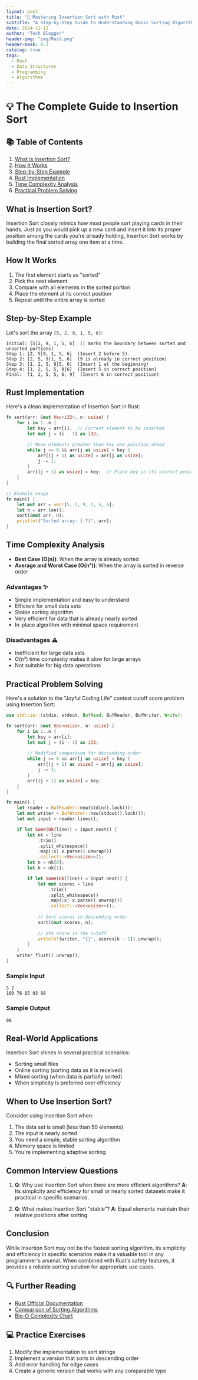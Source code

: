 ```yaml
---
layout: post
title: "🦀 Mastering Insertion Sort with Rust"
subtitle: "A Step-by-Step Guide to Understanding Basic Sorting Algorithms"
date: 2024-11-13
author: "Tech Blogger"
header-img: "img/Rust.png"
header-mask: 0.3
catalog: true
tags:
  - Rust
  - Data Structures
  - Programming
  - Algorithms
---
```


# 💡 The Complete Guide to Insertion Sort

## 📚 Table of Contents
1. [What is Insertion Sort?](#what-is-insertion-sort)
2. [How It Works](#how-it-works)
3. [Step-by-Step Example](#step-by-step-example)
4. [Rust Implementation](#rust-implementation)
5. [Time Complexity Analysis](#time-complexity-analysis)
6. [Practical Problem Solving](#practical-problem-solving)

## What is Insertion Sort?
Insertion Sort closely mimics how most people sort playing cards in their hands. Just as you would pick up a new card and insert it into its proper position among the cards you're already holding, Insertion Sort works by building the final sorted array one item at a time.

## How It Works
1. The first element starts as "sorted"
2. Pick the next element
3. Compare with all elements in the sorted portion
4. Place the element at its correct position
5. Repeat until the entire array is sorted

## Step-by-Step Example
Let's sort the array `[5, 2, 9, 1, 5, 6]`:

```
Initial: [5│2, 9, 1, 5, 6]  (│ marks the boundary between sorted and unsorted portions)
Step 1: [2, 5│9, 1, 5, 6]  (Insert 2 before 5)
Step 2: [2, 5, 9│1, 5, 6]  (9 is already in correct position)
Step 3: [1, 2, 5, 9│5, 6]  (Insert 1 at the beginning)
Step 4: [1, 2, 5, 5, 9│6]  (Insert 5 in correct position)
Final:  [1, 2, 5, 5, 6, 9]  (Insert 6 in correct position)
```

## Rust Implementation
Here's a clean implementation of Insertion Sort in Rust:

```rust
fn sort(arr: &mut Vec<i32>, n: usize) {
    for i in 1..n {
        let key = arr[i];  // Current element to be inserted
        let mut j = (i - 1) as i32;

        // Move elements greater than key one position ahead
        while j >= 0 && arr[j as usize] > key {
            arr[(j + 1) as usize] = arr[j as usize];
            j -= 1;
        }
        arr[(j + 1) as usize] = key;  // Place key in its correct position
    }
}

// Example usage
fn main() {
    let mut arr = vec![5, 2, 9, 1, 5, 6];
    let n = arr.len();
    sort(&mut arr, n);
    println!("Sorted array: {:?}", arr);
}
```

## Time Complexity Analysis
- **Best Case (O(n))**: When the array is already sorted
- **Average and Worst Case (O(n²))**: When the array is sorted in reverse order

### Advantages ✨
- Simple implementation and easy to understand
- Efficient for small data sets
- Stable sorting algorithm
- Very efficient for data that is already nearly sorted
- In-place algorithm with minimal space requirement

### Disadvantages ⚠️
- Inefficient for large data sets
- O(n²) time complexity makes it slow for large arrays
- Not suitable for big data operations

## Practical Problem Solving
Here's a solution to the "Joyful Coding Life" contest cutoff score problem using Insertion Sort:

```rust
use std::io::{stdin, stdout, BufRead, BufReader, BufWriter, Write};

fn sort(arr: &mut Vec<usize>, n: usize) {
    for i in 1..n {
        let key = arr[i];
        let mut j = (i - 1) as i32;
        
        // Modified comparison for descending order
        while j >= 0 && arr[j as usize] < key {
            arr[(j + 1) as usize] = arr[j as usize];
            j -= 1;
        }
        arr[(j + 1) as usize] = key;
    }
}

fn main() {
    let reader = BufReader::new(stdin().lock());
    let mut writer = BufWriter::new(stdout().lock());
    let mut input = reader.lines();

    if let Some(Ok(line)) = input.next() {
        let nk = line
            .trim()
            .split_whitespace()
            .map(|x| x.parse().unwrap())
            .collect::<Vec<usize>>();
        let n = nk[0];
        let k = nk[1];

        if let Some(Ok(line)) = input.next() {
            let mut scores = line
                .trim()
                .split_whitespace()
                .map(|x| x.parse().unwrap())
                .collect::<Vec<usize>>();
            
            // Sort scores in descending order
            sort(&mut scores, n);
            
            // kth score is the cutoff
            writeln!(writer, "{}", scores[k - 1]).unwrap();
        }
    }
    writer.flush().unwrap();
}
```

### Sample Input
```
5 2
100 76 85 93 98
```

### Sample Output
```
98
```

## Real-World Applications
Insertion Sort shines in several practical scenarios:
- Sorting small files
- Online sorting (sorting data as it is received)
- Mixed sorting (when data is partially sorted)
- When simplicity is preferred over efficiency

## When to Use Insertion Sort?
Consider using Insertion Sort when:
1. The data set is small (less than 50 elements)
2. The input is nearly sorted
3. You need a simple, stable sorting algorithm
4. Memory space is limited
5. You're implementing adaptive sorting

## Common Interview Questions
1. **Q**: Why use Insertion Sort when there are more efficient algorithms?
   **A**: Its simplicity and efficiency for small or nearly sorted datasets make it practical in specific scenarios.

2. **Q**: What makes Insertion Sort "stable"?
   **A**: Equal elements maintain their relative positions after sorting.

## Conclusion
While Insertion Sort may not be the fastest sorting algorithm, its simplicity and efficiency in specific scenarios make it a valuable tool in any programmer's arsenal. When combined with Rust's safety features, it provides a reliable sorting solution for appropriate use cases.

## 🔍 Further Reading
- [Rust Official Documentation](https://www.rust-lang.org/learn)
- [Comparison of Sorting Algorithms](https://en.wikipedia.org/wiki/Sorting_algorithm#Comparison_of_algorithms)
- [Big-O Complexity Chart](https://www.bigocheatsheet.com/)

## 💻 Practice Exercises
1. Modify the implementation to sort strings
2. Implement a version that sorts in descending order
3. Add error handling for edge cases
4. Create a generic version that works with any comparable type